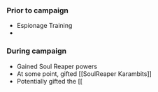 ### Prior to campaign
- Espionage Training
- 
### During campaign
- Gained Soul Reaper powers
- At some point, gifted [[SoulReaper Karambits]]
- Potentially gifted the [[